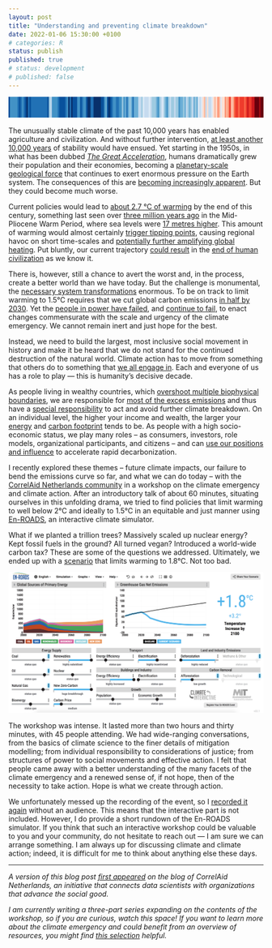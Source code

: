 ```yaml
---
layout: post
title: "Understanding and preventing climate breakdown"
date: 2022-01-06 15:30:00 +0100
# categories: R
status: publish
published: true
# status: development
# published: false
---
```

 
<div style='text-align: center;'>
  <img src="../assets/img/Stripes.png" />
</div>
 
The unusually stable climate of the past 10,000 years has enabled agriculture and civilization. And without further intervention, [at least another 10,000 years](https://www.science.org/doi/abs/10.1126/science.1076120) of stability would have ensued. Yet starting in the 1950s, in what has been dubbed [*The Great Acceleration*](https://journals.sagepub.com/doi/10.1177/2053019614564785), humans dramatically grew their population and their economies, becoming a [planetary-scale geological force](https://www.goodreads.com/book/show/36004703-the-human-planet) that continues to exert enormous pressure on the Earth system. The consequences of this are [becoming increasingly apparent](https://www.nytimes.com/interactive/2021/12/13/opinion/climate-change-effects-countries.html). But they could become much worse.
 
Current policies would lead to [about 2.7 °C of warming](https://climateactiontracker.org/publications/glasgows-2030-credibility-gap-net-zeros-lip-service-to-climate-action/) by the end of this century, something last seen over [three million years ago](https://www.pnas.org/content/115/52/13288) in the Mid-Pliocene Warm Period, where sea levels were [17 metres higher](https://www.nature.com/articles/s41586-019-1543-2). This amount of warming would almost certainly [trigger tipping points](https://www.carbonbrief.org/explainer-nine-tipping-points-that-could-be-triggered-by-climate-change), causing regional havoc on short time-scales and [potentially further amplifying global heating](https://www.pnas.org/content/115/33/8252). Put bluntly, our current trajectory [could result](https://theecologist.org/2019/jan/03/its-nonlinearity-stupid) in the [end of human civilization](https://www.goodreads.com/en/book/show/19145016-the-collapse-of-western-civilization) as we know it.
 
There is, however, still a chance to avert the worst and, in the process, create a better world than we have today. But the challenge is monumental, the [necessary system transformations](https://www.wri.org/research/state-climate-action-2021) enormous. To be on track to limit warming to 1.5°C requires that we cut global carbon emissions [in half by 2030](https://www.science.org/doi/10.1126/science.aah3443). Yet the [people in power have failed](https://www.annualreviews.org/doi/abs/10.1146/annurev-environ-012220-011104), and [continue to fail](https://climateactiontracker.org/countries/), to enact changes commensurate with the scale and urgency of the climate emergency. We cannot remain inert and just hope for the best.
 
Instead, we need to build the largest, most inclusive social movement in history and make it be heard that we do not stand for the continued destruction of the natural world. Climate action has to move from something that others do to something that [we all engage in](https://twitter.com/climatehuman/status/1315065413500166144). Each and everyone of us has a role to play — this is humanity’s decisive decade.
 
As people living in wealthy countries, which [overshoot multiple biophysical boundaries](https://www.nature.com/articles/s41893-021-00799-z), we are responsible for [most of the excess emissions](https://www.sciencedirect.com/science/article/pii/S2542519620301960) and thus have a [special responsibility](https://www.carbonbrief.org/in-depth-qa-what-is-climate-justice) to act and avoid further climate breakdown. On an individual level, the higher your income and wealth, the larger your [energy](https://www.nature.com/articles/s41560-020-0579-8) and [carbon footprint](https://www.ecoequity.org/wp-content/uploads/2020/12/GAP-graphic.png) tends to be. As people with a high socio-economic status, we play many roles – as consumers, investors, role models, organizational participants, and citizens – and can [use our positions and influence](https://www.nature.com/articles/s41560-021-00900-y) to accelerate rapid decarbonization.
 
I recently explored these themes – future climate impacts, our failure to bend the emissions curve so far, and what we can do today – with the [CorrelAid Netherlands community](https://www.meetup.com/DataForGood-CorrelAid-X-Netherlands/) in a workshop on the climate emergency and climate action. After an introductory talk of about 60 minutes, situating ourselves in this unfolding drama, we tried to find policies that limit warming to well below 2°C and ideally to 1.5°C in an equitable and just manner using [En-ROADS](https://en-roads.climateinteractive.org/scenario.html?v=21.12.0), an interactive climate simulator.
 
What if we planted a trillion trees? Massively scaled up nuclear energy? Kept fossil fuels in the ground? All turned vegan? Introduced a world-wide carbon tax? These are some of the questions we addressed. Ultimately, we ended up with a [scenario](https://en-roads.climateinteractive.org/scenario.html?v=21.12.0&p196=50&p198=50&p200=50&p16=-0.03&p35=2&p39=50&p47=5&p53=50&p57=-10&p209=1&p60=-80&p61=-50&p254=2021&p65=30&p218=5&p208=2&p68=10&p70=50) that limits warming to 1.8°C. Not too bad.
 
<div style='text-align: center;'>
  <img src="../assets/img/En-ROADS-Scenario.png" />
</div>
 
The workshop was intense. It lasted more than two hours and thirty minutes, with 45 people attending. We had wide-ranging conversations, from the basics of climate science to the finer details of mitigation modelling; from individual responsibility to considerations of justice; from structures of power to social movements and effective action. I felt that people came away with a better understanding of the many facets of the climate emergency and a renewed sense of, if not hope, then of the necessity to take action. Hope is what we create through action.
 
We unfortunately messed up the recording of the event, so I [recorded it again](https://twitter.com/fdabl/status/1465313483759796231) without an audience. This means that the interactive part is not included. However, I do provide a short rundown of the En-ROADS simulator. If you think that such an interactive workshop could be valuable to you and your community, do not hesitate to reach out — I am sure we can arrange something. I am always up for discussing climate and climate action; indeed, it is difficult for me to think about anything else these days.
 
---
*A version of this blog post [first appeared](https://correlaid.nl/blog/climate-action/) on the blog of CorrelAid Netherlands, an initiative that connects data scientists with organizations that advance the social good.*
 
*I am currently writing a three-part series expanding on the contents of the workshop, so if you are curious, watch this space! If you want to learn more about the climate emergency and could benefit from an overview of resources, you might find [this selection](https://fabiandablander.com/menu/climate.html) helpful.*
